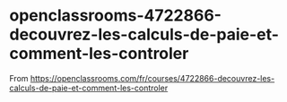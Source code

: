 # openclassrooms-4722866-decouvrez-les-calculs-de-paie-et-comment-les-controler
From https://openclassrooms.com/fr/courses/4722866-decouvrez-les-calculs-de-paie-et-comment-les-controler
